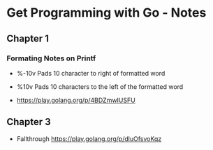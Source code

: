 # Get Programming with Go - Notes

## Chapter 1

### Formating Notes on Printf
 - %-10v Pads 10 character to right of formatted word
 - %10v Pads 10 characters to the left of the formatted word

 - https://play.golang.org/p/4BDZmwIUSFU

## Chapter 3
- Fallthrough https://play.golang.org/p/dluOfsvoKqz
